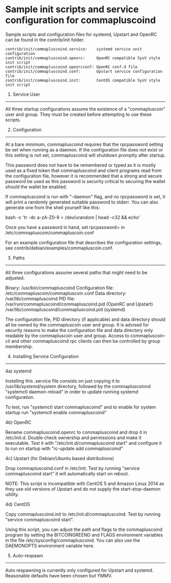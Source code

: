 Sample init scripts and service configuration for commapluscoind
==========================================================

Sample scripts and configuration files for systemd, Upstart and OpenRC
can be found in the contrib/init folder.

    contrib/init/commapluscoind.service:    systemd service unit configuration
    contrib/init/commapluscoind.openrc:     OpenRC compatible SysV style init script
    contrib/init/commapluscoind.openrcconf: OpenRC conf.d file
    contrib/init/commapluscoind.conf:       Upstart service configuration file
    contrib/init/commapluscoind.init:       CentOS compatible SysV style init script

1. Service User
---------------------------------

All three startup configurations assume the existence of a "commapluscoin" user
and group.  They must be created before attempting to use these scripts.

2. Configuration
---------------------------------

At a bare minimum, commapluscoind requires that the rpcpassword setting be set
when running as a daemon.  If the configuration file does not exist or this
setting is not set, commapluscoind will shutdown promptly after startup.

This password does not have to be remembered or typed as it is mostly used
as a fixed token that commapluscoind and client programs read from the configuration
file, however it is recommended that a strong and secure password be used
as this password is security critical to securing the wallet should the
wallet be enabled.

If commapluscoind is run with "-daemon" flag, and no rpcpassword is set, it will
print a randomly generated suitable password to stderr.  You can also
generate one from the shell yourself like this:

bash -c 'tr -dc a-zA-Z0-9 < /dev/urandom | head -c32 && echo'

Once you have a password in hand, set rpcpassword= in /etc/commapluscoin/commapluscoin.conf

For an example configuration file that describes the configuration settings,
see contrib/debian/examples/commapluscoin.conf.

3. Paths
---------------------------------

All three configurations assume several paths that might need to be adjusted.

Binary:              /usr/bin/commapluscoind
Configuration file:  /etc/commapluscoin/commapluscoin.conf
Data directory:      /var/lib/commapluscoind
PID file:            /var/run/commapluscoind/commapluscoind.pid (OpenRC and Upstart)
                     /var/lib/commapluscoind/commapluscoind.pid (systemd)

The configuration file, PID directory (if applicable) and data directory
should all be owned by the commapluscoin user and group.  It is advised for security
reasons to make the configuration file and data directory only readable by the
commapluscoin user and group.  Access to commapluscoin-cli and other commapluscoind rpc clients
can then be controlled by group membership.

4. Installing Service Configuration
-----------------------------------

4a) systemd

Installing this .service file consists on just copying it to
/usr/lib/systemd/system directory, followed by the commapluscoinnd
"systemctl daemon-reload" in order to update running systemd configuration.

To test, run "systemctl start commapluscoind" and to enable for system startup run
"systemctl enable commapluscoind"

4b) OpenRC

Rename commapluscoind.openrc to commapluscoind and drop it in /etc/init.d.  Double
check ownership and permissions and make it executable.  Test it with
"/etc/init.d/commapluscoind start" and configure it to run on startup with
"rc-update add commapluscoind"

4c) Upstart (for Debian/Ubuntu based distributions)

Drop commapluscoind.conf in /etc/init.  Test by running "service commapluscoind start"
it will automatically start on reboot.

NOTE: This script is incompatible with CentOS 5 and Amazon Linux 2014 as they
use old versions of Upstart and do not supply the start-stop-daemon uitility.

4d) CentOS

Copy commapluscoind.init to /etc/init.d/commapluscoind. Test by running "service commapluscoind start".

Using this script, you can adjust the path and flags to the commapluscoind program by
setting the BITCOINGREEND and FLAGS environment variables in the file
/etc/sysconfig/commapluscoind. You can also use the DAEMONOPTS environment variable here.

5. Auto-respawn
-----------------------------------

Auto respawning is currently only configured for Upstart and systemd.
Reasonable defaults have been chosen but YMMV.
